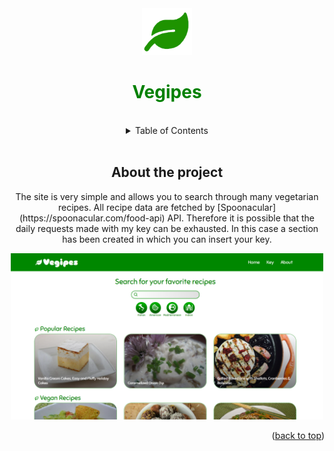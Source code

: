 <!-- Intestazione -->
<div align='center' id='top'>
<div>
<img src='./public/facicon.png' alt='Vegipes Logo' width = '80'>
<h1 style='color:green'>Vegipes</h1>
</div>
<br>

<!-- Sommario -->
<details>
  <summary>Table of Contents</summary>
  <ol>
    <li><a href="#about-the-project">About the project</a></li>
    <li><a href="#built-with">Built with</a></li>
    <li><a href="#components">JavaScript components</a>
      <ul>
        <li><a href="#add-functions">Add functions</a></li>
      </ul>
    <li><a href="#usage">Usage</a>
    </li>
  </ol>
</details>
<br>

<!-- Informazioni sul progetto -->
## About the project
<p>The site is very simple and allows you to search through many vegetarian recipes. All recipe data are fetched by [Spoonacular](https://spoonacular.com/food-api) API. Therefore it is possible that the daily requests made with my key can be exhausted. In this case a section has been created in which you can insert your key.</p>
<div align='center'>
<img src='./images/screen1.png' alt='Initial Page' width = '500'>
</div>
<p align="right">(<a href="#top">back to top</a>)</p>
<br>
